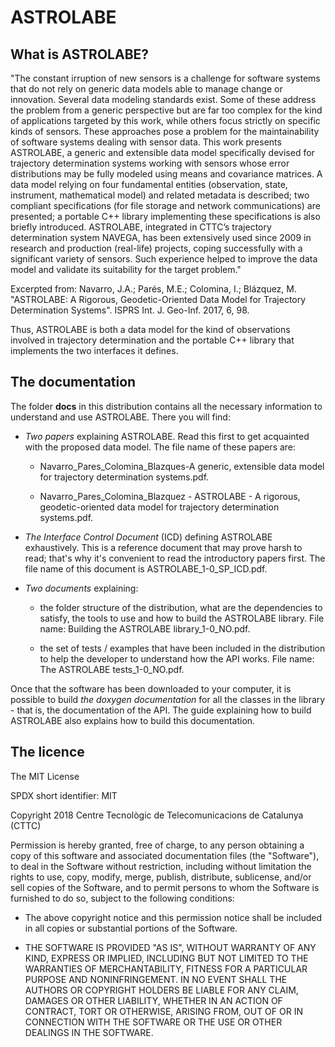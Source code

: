 # ASTROLABE

## What is ASTROLABE?

 "The constant irruption of new sensors is a challenge for software systems that do not rely on generic data models able to manage change or innovation. Several data modeling standards exist. Some of these address the problem from a generic perspective but are far too complex for the kind of applications targeted by this work, while others focus strictly on specific kinds of sensors. These approaches pose a problem for the maintainability of software systems dealing with sensor data. This work presents ASTROLABE, a generic and extensible data model specifically devised for trajectory determination systems working with sensors whose error distributions may be fully modeled using means and covariance matrices. A data model relying on four fundamental entities (observation, state, instrument, mathematical model) and related metadata is described; two compliant specifications (for file storage and network communications) are presented; a portable C++ library implementing these specifications is also briefly introduced. ASTROLABE, integrated in CTTC’s trajectory determination system NAVEGA, has been extensively used since 2009 in research and production (real-life) projects, coping successfully with a significant variety of sensors. Such experience helped to improve the data model and validate its suitability for the target problem."

 Excerpted from: Navarro, J.A.; Parés, M.E.; Colomina, I.; Blázquez, M. "ASTROLABE: A Rigorous, Geodetic-Oriented Data Model for Trajectory Determination Systems". ISPRS Int. J. Geo-Inf. 2017, 6, 98.

Thus, ASTROLABE is both a data model for the kind of observations involved in trajectory determination and the portable C++ library that implements the two interfaces it defines.

## The documentation

The folder __docs__ in this distribution contains all the necessary information to understand and use ASTROLABE. There you will find:

* _Two papers_ explaining ASTROLABE. Read this first to get acquainted with the proposed data model. The file name of these papers are:

    * Navarro_Pares_Colomina_Blazques-A generic, extensible data model for trajectory determination systems.pdf.

    * Navarro_Pares_Colomina_Blazquez - ASTROLABE - A rigorous, geodetic-oriented data model for trajectory determination systems.pdf.

* _The Interface Control Document_ (ICD) defining ASTROLABE exhaustively. This is a reference document that may prove harsh to read; that's why it's convenient to read the introductory papers first. The file name of this document is ASTROLABE_1-0_SP_ICD.pdf.

* _Two documents_ explaining:
    * the folder structure of the distribution, what are the dependencies to satisfy, the tools to use and how to build the ASTROLABE library. File name: Building the ASTROLABE library_1-0_NO.pdf.

    * the set of tests / examples that have been included in the distribution to help the developer to understand how the API works. File name: The ASTROLABE tests_1-0_NO.pdf.

Once that the software has been downloaded to your computer, it is possible to build _the doxygen documentation_ for all the classes in the library - that is, the documentation of the API. The guide explaining how to build ASTROLABE also explains how to build this documentation.

## The licence

The MIT License

SPDX short identifier: MIT

Copyright 2018 Centre Tecnològic de Telecomunicacions de Catalunya (CTTC)

Permission is hereby granted, free of charge, to any person obtaining a copy of this software and associated documentation files (the "Software"), to deal in the Software without restriction, including without limitation the rights to use, copy, modify, merge, publish, distribute, sublicense, and/or sell copies of the Software, and to permit persons to whom the Software is furnished to do so, subject to the following conditions:

* The above copyright notice and this permission notice shall be included in all copies or substantial portions of the Software.

* THE SOFTWARE IS PROVIDED "AS IS", WITHOUT WARRANTY OF ANY KIND, EXPRESS OR IMPLIED, INCLUDING BUT NOT LIMITED TO THE WARRANTIES OF MERCHANTABILITY, FITNESS FOR A PARTICULAR PURPOSE AND NONINFRINGEMENT. IN NO EVENT SHALL THE AUTHORS OR COPYRIGHT HOLDERS BE LIABLE FOR ANY CLAIM, DAMAGES OR OTHER LIABILITY, WHETHER IN AN ACTION OF CONTRACT, TORT OR OTHERWISE, ARISING FROM, OUT OF OR IN CONNECTION WITH THE SOFTWARE OR THE USE OR OTHER DEALINGS IN THE SOFTWARE.
